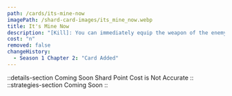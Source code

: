 ```yaml
---
path: /cards/its-mine-now
imagePath: /shard-card-images/its_mine_now.webp
title: It's Mine Now
description: "[Kill]: You can immediately equip the weapon of the enemy you killed."
cost: "n"
removed: false
changeHistory:
  - Season 1 Chapter 2: "Card Added"
---
```

::details-section
Coming Soon
Shard Point Cost is Not Accurate
::
::strategies-section
Coming Soon
::